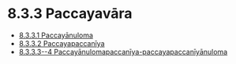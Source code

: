 

# 8.3.3 Paccayavāra

* [8.3.3.1 Paccayānuloma](8.3.3/8.3.3.1.md)
* [8.3.3.2 Paccayapaccanīya](8.3.3/8.3.3.2.md)
* [8.3.3.3--4 Paccayānulomapaccanīya-paccayapaccanīyānuloma](8.3.3/8.3.3.3--4.md)



